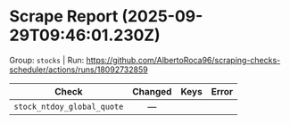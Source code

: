 # Scrape Report (2025-09-29T09:46:01.230Z)

Group: `stocks`  |  Run: https://github.com/AlbertoRoca96/scraping-checks-scheduler/actions/runs/18092732859

| Check | Changed | Keys | Error |
|---|:---:|:--|:--|
| `stock_ntdoy_global_quote` | — |  |  |

